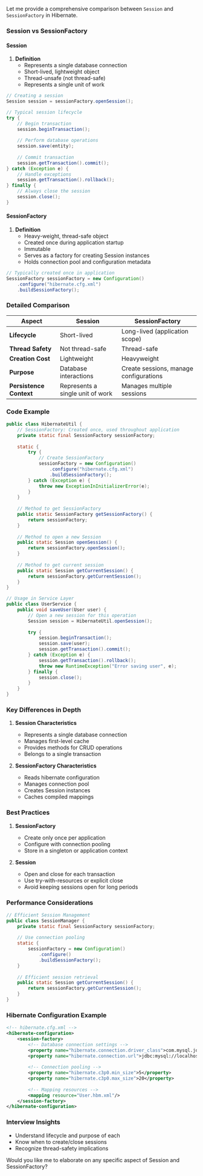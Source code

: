 Let me provide a comprehensive comparison between `Session` and `SessionFactory` in Hibernate.

### Session vs SessionFactory

#### Session
1. **Definition**
    - Represents a single database connection
    - Short-lived, lightweight object
    - Thread-unsafe (not thread-safe)
    - Represents a single unit of work

```java
// Creating a session
Session session = sessionFactory.openSession();

// Typical session lifecycle
try {
    // Begin transaction
    session.beginTransaction();
    
    // Perform database operations
    session.save(entity);
    
    // Commit transaction
    session.getTransaction().commit();
} catch (Exception e) {
    // Handle exceptions
    session.getTransaction().rollback();
} finally {
    // Always close the session
    session.close();
}
```

#### SessionFactory
1. **Definition**
    - Heavy-weight, thread-safe object
    - Created once during application startup
    - Immutable
    - Serves as a factory for creating Session instances
    - Holds connection pool and configuration metadata

```java
// Typically created once in application
SessionFactory sessionFactory = new Configuration()
    .configure("hibernate.cfg.xml")
    .buildSessionFactory();
```

### Detailed Comparison

| Aspect | Session | SessionFactory |
|--------|---------|----------------|
| **Lifecycle** | Short-lived | Long-lived (application scope) |
| **Thread Safety** | Not thread-safe | Thread-safe |
| **Creation Cost** | Lightweight | Heavyweight |
| **Purpose** | Database interactions | Create sessions, manage configurations |
| **Persistence Context** | Represents a single unit of work | Manages multiple sessions |

### Code Example

```java
public class HibernateUtil {
    // SessionFactory: Created once, used throughout application
    private static final SessionFactory sessionFactory;
    
    static {
        try {
            // Create SessionFactory
            sessionFactory = new Configuration()
                .configure("hibernate.cfg.xml")
                .buildSessionFactory();
        } catch (Exception e) {
            throw new ExceptionInInitializerError(e);
        }
    }
    
    // Method to get SessionFactory
    public static SessionFactory getSessionFactory() {
        return sessionFactory;
    }
    
    // Method to open a new Session
    public static Session openSession() {
        return sessionFactory.openSession();
    }
    
    // Method to get current session
    public static Session getCurrentSession() {
        return sessionFactory.getCurrentSession();
    }
}

// Usage in Service Layer
public class UserService {
    public void saveUser(User user) {
        // Open a new session for this operation
        Session session = HibernateUtil.openSession();
        
        try {
            session.beginTransaction();
            session.save(user);
            session.getTransaction().commit();
        } catch (Exception e) {
            session.getTransaction().rollback();
            throw new RuntimeException("Error saving user", e);
        } finally {
            session.close();
        }
    }
}
```

### Key Differences in Depth

1. **Session Characteristics**
    - Represents a single database connection
    - Manages first-level cache
    - Provides methods for CRUD operations
    - Belongs to a single transaction

2. **SessionFactory Characteristics**
    - Reads hibernate configuration
    - Manages connection pool
    - Creates Session instances
    - Caches compiled mappings

### Best Practices

1. **SessionFactory**
    - Create only once per application
    - Configure with connection pooling
    - Store in a singleton or application context

2. **Session**
    - Open and close for each transaction
    - Use try-with-resources or explicit close
    - Avoid keeping sessions open for long periods

### Performance Considerations

```java
// Efficient Session Management
public class SessionManager {
    private static final SessionFactory sessionFactory;
    
    // Use connection pooling
    static {
        sessionFactory = new Configuration()
            .configure()
            .buildSessionFactory();
    }
    
    // Efficient session retrieval
    public static Session getCurrentSession() {
        return sessionFactory.getCurrentSession();
    }
}
```

### Hibernate Configuration Example

```xml
<!-- hibernate.cfg.xml -->
<hibernate-configuration>
    <session-factory>
        <!-- Database connection settings -->
        <property name="hibernate.connection.driver_class">com.mysql.jdbc.Driver</property>
        <property name="hibernate.connection.url">jdbc:mysql://localhost/mydb</property>
        
        <!-- Connection pooling -->
        <property name="hibernate.c3p0.min_size">5</property>
        <property name="hibernate.c3p0.max_size">20</property>
        
        <!-- Mapping resources -->
        <mapping resource="User.hbm.xml"/>
    </session-factory>
</hibernate-configuration>
```

### Interview Insights

- Understand lifecycle and purpose of each
- Know when to create/close sessions
- Recognize thread-safety implications

Would you like me to elaborate on any specific aspect of Session and SessionFactory?